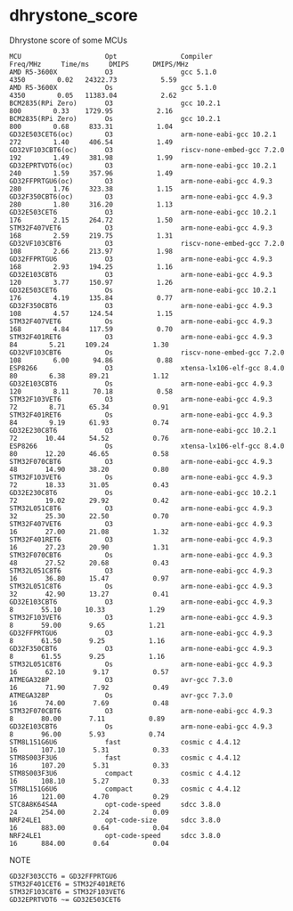 # dhrystone_score

Dhrystone score of some MCUs

    MCU                     Opt                Compiler                            Freq/MHz     Time/ms     DMIPS      DMIPS/MHz
    AMD R5-3600X            O3                 gcc 5.1.0                            4350        0.02   24322.73           5.59
    AMD R5-3600X            Os                 gcc 5.1.0                            4350        0.05   11383.04           2.62
    BCM2835(RPi Zero)       O3                 gcc 10.2.1                            800        0.33    1729.95           2.16
    BCM2835(RPi Zero)       Os                 gcc 10.2.1                            800        0.68     833.31           1.04
    GD32E503CET6(oc)        O3                 arm-none-eabi-gcc 10.2.1              272        1.40     406.54           1.49
    GD32VF103CBT6(oc)       O3                 riscv-none-embed-gcc 7.2.0            192        1.49     381.98           1.99
    GD32EPRTVDT6(oc)        O3                 arm-none-eabi-gcc 10.2.1              240        1.59     357.96           1.49
    GD32FFPRTGU6(oc)        O3                 arm-none-eabi-gcc 4.9.3               280        1.76     323.38           1.15
    GD32F350CBT6(oc)        O3                 arm-none-eabi-gcc 4.9.3               280        1.80     316.20           1.13
    GD32E503CET6            O3                 arm-none-eabi-gcc 10.2.1              176        2.15     264.72           1.50
    STM32F407VET6           O3                 arm-none-eabi-gcc 4.9.3               168        2.59     219.75           1.31
    GD32VF103CBT6           O3                 riscv-none-embed-gcc 7.2.0            108        2.66     213.97           1.98
    GD32FFPRTGU6            O3                 arm-none-eabi-gcc 4.9.3               168        2.93     194.25           1.16
    GD32E103CBT6            O3                 arm-none-eabi-gcc 4.9.3               120        3.77     150.97           1.26
    GD32E503CET6            Os                 arm-none-eabi-gcc 10.2.1              176        4.19     135.84           0.77
    GD32F350CBT6            O3                 arm-none-eabi-gcc 4.9.3               108        4.57     124.54           1.15
    STM32F407VET6           Os                 arm-none-eabi-gcc 4.9.3               168        4.84     117.59           0.70
    STM32F401RET6           O3                 arm-none-eabi-gcc 4.9.3                84        5.21     109.24           1.30
    GD32VF103CBT6           Os                 riscv-none-embed-gcc 7.2.0            108        6.00      94.86           0.88
    ESP8266                 O3                 xtensa-lx106-elf-gcc 8.4.0             80        6.38      89.21           1.12
    GD32E103CBT6            Os                 arm-none-eabi-gcc 4.9.3               120        8.11      70.18           0.58
    STM32F103VET6           O3                 arm-none-eabi-gcc 4.9.3                72        8.71      65.34           0.91
    STM32F401RET6           Os                 arm-none-eabi-gcc 4.9.3                84        9.19      61.93           0.74
    GD32E230C8T6            O3                 arm-none-eabi-gcc 10.2.1               72       10.44      54.52           0.76
    ESP8266                 Os                 xtensa-lx106-elf-gcc 8.4.0             80       12.20      46.65           0.58
    STM32F070CBT6           O3                 arm-none-eabi-gcc 4.9.3                48       14.90      38.20           0.80
    STM32F103VET6           Os                 arm-none-eabi-gcc 4.9.3                72       18.33      31.05           0.43
    GD32E230C8T6            Os                 arm-none-eabi-gcc 10.2.1               72       19.02      29.92           0.42
    STM32L051C8T6           O3                 arm-none-eabi-gcc 4.9.3                32       25.30      22.50           0.70
    STM32F407VET6           O3                 arm-none-eabi-gcc 4.9.3                16       27.00      21.08           1.32
    STM32F401RET6           O3                 arm-none-eabi-gcc 4.9.3                16       27.23      20.90           1.31
    STM32F070CBT6           Os                 arm-none-eabi-gcc 4.9.3                48       27.52      20.68           0.43
    STM32L051C8T6           O3                 arm-none-eabi-gcc 4.9.3                16       36.80      15.47           0.97
    STM32L051C8T6           Os                 arm-none-eabi-gcc 4.9.3                32       42.90      13.27           0.41
    GD32E103CBT6            O3                 arm-none-eabi-gcc 4.9.3                 8       55.10      10.33           1.29
    STM32F103VET6           O3                 arm-none-eabi-gcc 4.9.3                 8       59.00       9.65           1.21
    GD32FFPRTGU6            O3                 arm-none-eabi-gcc 4.9.3                 8       61.50       9.25           1.16
    GD32F350CBT6            O3                 arm-none-eabi-gcc 4.9.3                 8       61.55       9.25           1.16
    STM32L051C8T6           Os                 arm-none-eabi-gcc 4.9.3                16       62.10       9.17           0.57
    ATMEGA328P              O3                 avr-gcc 7.3.0                          16       71.90       7.92           0.49
    ATMEGA328P              Os                 avr-gcc 7.3.0                          16       74.00       7.69           0.48
    STM32F070CBT6           O3                 arm-none-eabi-gcc 4.9.3                 8       80.00       7.11           0.89
    GD32E103CBT6            Os                 arm-none-eabi-gcc 4.9.3                 8       96.00       5.93           0.74
    STM8L151G6U6            fast               cosmic c 4.4.12                        16      107.10       5.31           0.33
    STM8S003F3U6            fast               cosmic c 4.4.12                        16      107.20       5.31           0.33
    STM8S003F3U6            compact            cosmic c 4.4.12                        16      108.10       5.27           0.33
    STM8L151G6U6            compact            cosmic c 4.4.12                        16      121.00       4.70           0.29
    STC8A8K64S4A            opt-code-speed     sdcc 3.8.0                             24      254.00       2.24           0.09
    NRF24LE1                opt-code-size      sdcc 3.8.0                             16      883.00       0.64           0.04
    NRF24LE1                opt-code-speed     sdcc 3.8.0                             16      884.00       0.64           0.04

NOTE

    GD32F303CCT6 = GD32FFPRTGU6  
    STM32F401CET6 = STM32F401RET6  
    STM32F103C8T6 = STM32F103VET6  
    GD32EPRTVDT6 ~= GD32E503CET6
